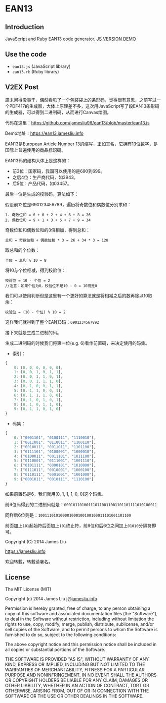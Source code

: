 EAN13
======

Introduction
------

JavaScript and Ruby EAN13 code generator. [JS VERSION DEMO](https://ean13.jamesliu.info/)

Use the code
------

- `ean13.js` (JavaScript library)
- `ean13.rb` (Ruby library)

V2EX Post
------

周末闲得没事干，偶然看见了一个包装袋上的条形码，觉得很有意思，之前写过一个PDF417的生成器，大体上原理差不多，这次用JavaScript写了段EAN13条形码的生成器，可以得到二进制码，从而进行Canvas绘图。

代码在这里：https://github.com/jamesliu96/ean13/blob/master/ean13.js

Demo地址：https://ean13.jamesliu.info

EAN13是European Article Number 13的缩写，正如其名，它拥有13位数字，是国际上普遍使用的商品标识码。

EAN13码的结构大体上是这样的：

- 前3位：国家码，我国可以使用的是690到699。
- 之后4位：生产商代码，如3943。
- 后5位：产品代码，如03457。

最后一位是生成的校验码，算法如下：

假设前12位是690123456789，遍历将奇数位和偶数位分别求和：
```
1. 奇数位和 = 6 + 0 + 2 + 4 + 6 + 8 = 26
2. 偶数位和 = 9 + 1 + 3 + 5 + 7 + 9 = 34
```
奇数位和和偶数位和的3倍相加，得到总和：
```
总和 = 奇数位和 + 偶数位和 * 3 = 26 + 34 * 3 = 128
```
取总和的个位数：
```
个位 = 总和 % 10 = 8
```
将10与个位相减，得到校验位：
```
校验位 = 10 - 个位 = 2
//注意：如果个位为0，校验位不是10 - 0 = 10而是0
```
我们可以使用判断但是这里有一个更好的算法就是将相减之后的数再除以10取余：
```
校验位 = (10 - 个位) % 10 = 2
```
这样我们就得到了整个EAN13码：`6901234567892`

接下来就是生成二进制的码。

生成二进制码的时候我们将第一位(e.g. 6)看作前置码，来决定使用的码集。

- 索引：
```JavaScript
{
    0: [0, 0, 0, 0, 0, 0],
    1: [0, 0, 1, 0, 1, 1],
    2: [0, 0, 1, 1, 0, 1],
    3: [0, 0, 1, 1, 1, 0],
    4: [0, 1, 0, 0, 1, 1],
    5: [0, 1, 1, 0, 0, 1],
    6: [0, 1, 1, 1, 0, 0],
    7: [0, 1, 0, 1, 0, 1],
    8: [0, 1, 0, 1, 1, 0],
    9: [0, 1, 1, 0, 1, 0]
}
```
- 码集：
```JavaScript
{
    0: ["0001101", "0100111", "1110010"],
    1: ["0011001", "0110011", "1100110"],
    2: ["0010011", "0011011", "1101100"],
    3: ["0111101", "0100001", "1000010"],
    4: ["0100011", "0011101", "1011100"],
    5: ["0110001", "0111001", "1001110"],
    6: ["0101111", "0000101", "1010000"],
    7: ["0111011", "0010001", "1000100"],
    8: ["0110111", "0001001", "1001000"],
    9: ["0001011", "0010111", "1110100"]
}
```

如果前置码是6，我们就用[0, 1, 1, 1, 0, 0]这个码集。

前6位码得到的二进制码就是：`000101101001110110011001101101111010100011`

同样后6位则是：`100111010100001000100100100011101001101100`

前面加上`101`起始符后面加上`101`终止符，前6位和后6位之间加上`01010`分隔符即可。

Copyright (C) 2014 James Liu

https://jamesliu.info

欢迎转载，转载请署名。

License
------

The MIT License (MIT)

Copyright (c) 2014 James Liu <j@jamesliu.info>

Permission is hereby granted, free of charge, to any person obtaining a copy of
this software and associated documentation files (the "Software"), to deal in
the Software without restriction, including without limitation the rights to
use, copy, modify, merge, publish, distribute, sublicense, and/or sell copies of
the Software, and to permit persons to whom the Software is furnished to do so,
subject to the following conditions:

The above copyright notice and this permission notice shall be included in all
copies or substantial portions of the Software.

THE SOFTWARE IS PROVIDED "AS IS", WITHOUT WARRANTY OF ANY KIND, EXPRESS OR
IMPLIED, INCLUDING BUT NOT LIMITED TO THE WARRANTIES OF MERCHANTABILITY, FITNESS
FOR A PARTICULAR PURPOSE AND NONINFRINGEMENT. IN NO EVENT SHALL THE AUTHORS OR
COPYRIGHT HOLDERS BE LIABLE FOR ANY CLAIM, DAMAGES OR OTHER LIABILITY, WHETHER
IN AN ACTION OF CONTRACT, TORT OR OTHERWISE, ARISING FROM, OUT OF OR IN
CONNECTION WITH THE SOFTWARE OR THE USE OR OTHER DEALINGS IN THE SOFTWARE.
